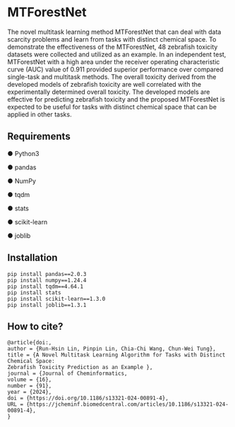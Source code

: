 # MTForestNet
The novel multitask learning method MTForestNet that can deal with data scarcity problems and learn from tasks with distinct chemical space. To demonstrate the effectiveness of the MTForestNet, 48 zebrafish toxicity datasets were collected and utilized as an example. In an independent test, MTForestNet with a high area under the receiver operating characteristic curve (AUC) value of 0.911 provided superior performance over compared single-task and multitask methods. The overall toxicity derived from the developed models of zebrafish toxicity are well correlated with the experimentally determined overall toxicity. The developed models are effective for predicting zebrafish toxicity and the proposed MTForestNet is expected to be useful for tasks with distinct chemical space that can be applied in other tasks.


## Requirements
● Python3

● pandas

● NumPy	

● tqdm

● stats	

● scikit-learn	

● joblib


## Installation
```
pip install pandas==2.0.3
pip install numpy==1.24.4
pip install tqdm==4.64.1
pip install stats
pip install scikit-learn==1.3.0
pip install joblib==1.3.1
```

## How to cite?
```
@article{doi:,
author = {Run-Hsin Lin, Pinpin Lin, Chia-Chi Wang, Chun-Wei Tung},
title = {A Novel Multitask Learning Algorithm for Tasks with Distinct Chemical Space:
Zebrafish Toxicity Prediction as an Example },
journal = {Journal of Cheminformatics,
volume = {16},
number = {91},
year = {2024},
doi = {https://doi.org/10.1186/s13321-024-00891-4},
URL = {https://jcheminf.biomedcentral.com/articles/10.1186/s13321-024-00891-4},
}
```
